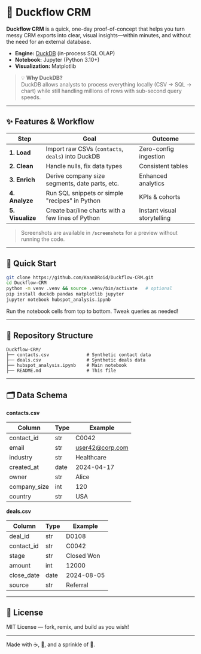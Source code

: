 # 🦆 Duckflow CRM

**Duckflow CRM** is a quick, one-day proof-of-concept that helps you turn messy CRM exports into clear, visual insights—within minutes, and without the need for an external database.

- **Engine:** [DuckDB](https://duckdb.org/) (in-process SQL OLAP)
- **Notebook:** Jupyter (Python 3.10+)
- **Visualization:** Matplotlib

> 💡 **Why DuckDB?**  
> DuckDB allows analysts to process everything locally (CSV → SQL → chart) while still handling millions of rows with sub-second query speeds.

---

## ✨ Features & Workflow

| Step        | Goal                                             | Outcome                    |
|-------------|--------------------------------------------------|----------------------------|
| **1. Load**     | Import raw CSVs (`contacts`, `deals`) into DuckDB      | Zero-config ingestion      |
| **2. Clean**    | Handle nulls, fix data types                          | Consistent tables          |
| **3. Enrich**   | Derive company size segments, date parts, etc.        | Enhanced analytics         |
| **4. Analyze**  | Run SQL snippets or simple "recipes" in Python        | KPIs & cohorts             |
| **5. Visualize**| Create bar/line charts with a few lines of Python     | Instant visual storytelling|

> Screenshots are available in **`/screenshots`** for a preview without running the code.

---

## 🚀 Quick Start

```bash
git clone https://github.com/KaanDRoid/Duckflow-CRM.git
cd Duckflow-CRM
python -m venv .venv && source .venv/bin/activate   # optional
pip install duckdb pandas matplotlib jupyter
jupyter notebook hubspot_analysis.ipynb
```

Run the notebook cells from top to bottom. Tweak queries as needed!

---

## 📁 Repository Structure

```
Duckflow-CRM/
├── contacts.csv              # Synthetic contact data
├── deals.csv                 # Synthetic deals data
├── hubspot_analysis.ipynb    # Main notebook
├── README.md                 # This file
```

---

## 🗂️ Data Schema

**contacts.csv**

| Column        | Type  | Example                                   |
|---------------|-------|-------------------------------------------|
| contact_id    | str   | C0042                                     |
| email         | str   | user42@corp.com                           |
| industry      | str   | Healthcare                                |
| created_at    | date  | 2024-04-17                                |
| owner         | str   | Alice                                     |
| company_size  | int   | 120                                       |
| country       | str   | USA                                       |

**deals.csv**

| Column      | Type  | Example     |
|-------------|-------|-------------|
| deal_id     | str   | D0108       |
| contact_id  | str   | C0042       |
| stage       | str   | Closed Won  |
| amount      | int   | 12000       |
| close_date  | date  | 2024-08-05  |
| source      | str   | Referral    |

---

## 📜 License

MIT License — fork, remix, and build as you wish!

---

Made with ☕, 🐍, and a sprinkle of 🦆.
